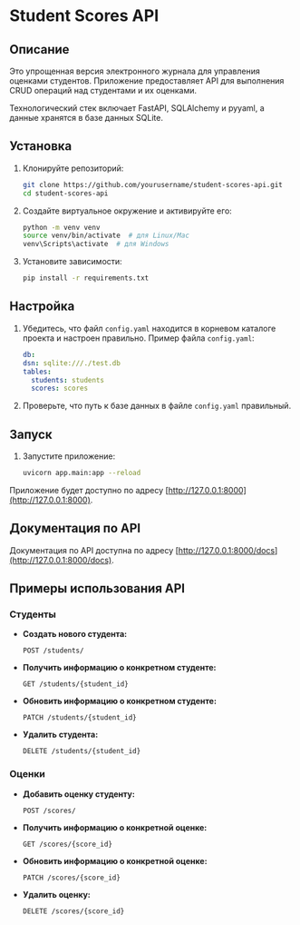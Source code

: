 # Student Scores API

## Описание

Это упрощенная версия электронного журнала для управления оценками студентов. Приложение предоставляет API для выполнения CRUD операций над студентами и их оценками. 

Технологический стек включает FastAPI, SQLAlchemy и pyyaml, а данные хранятся в базе данных SQLite.

## Установка

1. Клонируйте репозиторий:
    ```bash
    git clone https://github.com/yourusername/student-scores-api.git
    cd student-scores-api
    ```

2. Создайте виртуальное окружение и активируйте его:
    ```bash
    python -m venv venv
    source venv/bin/activate  # для Linux/Mac
    venv\Scripts\activate  # для Windows
    ```

3. Установите зависимости:
    ```bash
    pip install -r requirements.txt
    ```

## Настройка

1. Убедитесь, что файл `config.yaml` находится в корневом каталоге проекта и настроен правильно. Пример файла `config.yaml`:
    ```yaml
   db:
    dsn: sqlite:///./test.db
    tables:
      students: students
      scores: scores
    ```

2. Проверьте, что путь к базе данных в файле `config.yaml` правильный.

## Запуск

1. Запустите приложение:
    ```bash
    uvicorn app.main:app --reload
    ```

Приложение будет доступно по адресу [http://127.0.0.1:8000](http://127.0.0.1:8000).

## Документация по API

Документация по API доступна по адресу [http://127.0.0.1:8000/docs](http://127.0.0.1:8000/docs).

## Примеры использования API

### Студенты

- **Создать нового студента:**
    ```http
    POST /students/
    ```

- **Получить информацию о конкретном студенте:**
    ```http
    GET /students/{student_id}
    ```

- **Обновить информацию о конкретном студенте:**
    ```http
    PATCH /students/{student_id}
    ```

- **Удалить студента:**
    ```http
    DELETE /students/{student_id}
    ```

### Оценки

- **Добавить оценку студенту:**
    ```http
    POST /scores/
    ```

- **Получить информацию о конкретной оценке:**
    ```http
    GET /scores/{score_id}
    ```

- **Обновить информацию о конкретной оценке:**
    ```http
    PATCH /scores/{score_id}
    ```

- **Удалить оценку:**
    ```http
    DELETE /scores/{score_id}
    ```

